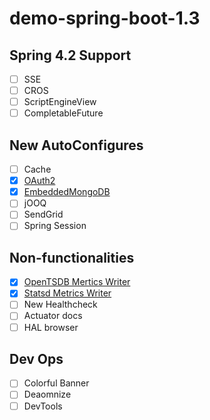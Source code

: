 # demo-spring-boot-1.3

## Spring 4.2 Support

- [ ] SSE
- [ ] CROS
- [ ] ScriptEngineView
- [ ] CompletableFuture

## New AutoConfigures

- [ ] Cache
- [x] [OAuth2](demo-oauth)
- [x] [EmbeddedMongoDB](demo-embedded-mongodb)
- [ ] jOOQ
- [ ] SendGrid
- [ ] Spring Session

## Non-functionalities

- [x] [OpenTSDB Mertics Writer](demo-metrics-export-opentsdb)
- [x] [Statsd Metrics Writer](demo-metrics-export-statsd)
- [ ] New Healthcheck
- [ ] Actuator docs
- [ ] HAL browser

## Dev Ops

- [ ] Colorful Banner
- [ ] Deaomnize
- [ ] DevTools
